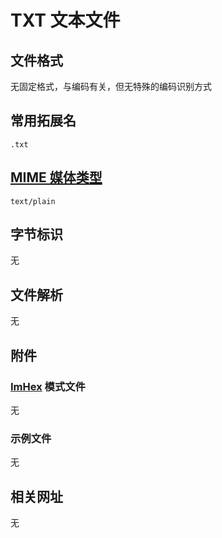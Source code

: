 # TXT 文本文件

## 文件格式

无固定格式，与编码有关，但无特殊的编码识别方式

## 常用拓展名

`.txt`

## [MIME 媒体类型](https://www.iana.org/assignments/media-types/media-types.xhtml)

`text/plain`

## 字节标识

无

## 文件解析

无

## 附件

### [ImHex](https://github.com/WerWolv/ImHex) 模式文件

无

### 示例文件

无

## 相关网址

无

